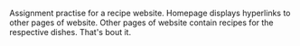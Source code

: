 Assignment practise for a recipe website. Homepage displays hyperlinks to other pages of website. Other pages of website contain recipes for the respective dishes.
That's bout it.